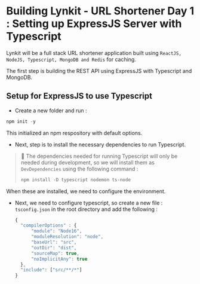 # Building Lynkit - URL Shortener Day 1 : Setting up ExpressJS Server with Typescript
Lynkit will be a full stack URL shortener application built using `ReactJS, NodeJS, Typescript, MongoDB and Redis` for caching.

The first step is building the REST API using ExpressJS with Typescript and MongoDB.

## Setup for ExpressJS to use Typescript
 - Create a new folder and run : 
```js
npm init -y
```
This initialized an npm respository with default options. 

 - Next, step is to install the necessary dependencies to run Typescript.
> 📌 The dependencies needed for running Typescript will only be needed during development, so we will install them as `DevDependencies` using the following command :
> ```js
> npm install -D typescript nodemon ts-node
> ```

When these are installed, we need to configure the environment.

- Next, we need to configure typescript, so create a new file : `tsconfig.json` in the root directory and add the following :
  ```js
  {
    "compilerOptions" : {
        "module": "Node16",
        "moduleResolution": "node",
        "baseUrl": "src",
        "outDir": "dist",
        "sourceMap": true,
        "noImplicitAny": true
    },
    "include": ["src/**/*"]
  }
```
